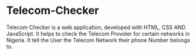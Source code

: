 # Telecom-Checker
Telecom Checker is a web application, developed with HTML, CSS AND JavaScript. It helps to check the Telecom Provider for certain networks in Nigeria. It tell the User the Telecom Network their phone Number belongs to.

